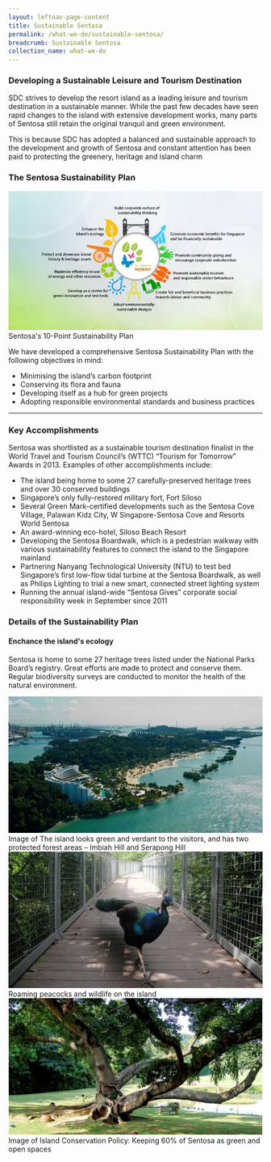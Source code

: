 ```yaml
---
layout: leftnav-page-content
title: Sustainable Sentosa
permalink: /what-we-do/sustainable-sentosa/
breadcrumb: Sustainable Sentosa
collection_name: what-we-do
---
```


### **Developing a Sustainable Leisure and Tourism Destination**
SDC strives to develop the resort island as a leading leisure and tourism destination in a sustainable manner. While the past few decades have seen rapid changes to the island with extensive development works, many parts of Sentosa still retain the original tranquil and green environment.

This is because SDC has adopted a balanced and sustainable approach to the development and growth of Sentosa and constant attention has been paid to protecting the greenery, heritage and island charm

### **The Sentosa Sustainability Plan**
<div class="row">
    <div class="col is-6">
		<figure style="margin:0;">
			<img src="/images/what-we-do/sustainable-sentosa/sustain-plan.png" alt="Sentosa's 10-Point Sustainability Plan"/>
			<figcaption>Sentosa's 10-Point Sustainability Plan</figcaption>
		</figure>
	</div>
	<div class="col is-6">
        <p>
            We have developed a comprehensive Sentosa Sustainability Plan with the following objectives in mind:
            <ul>
                <li>Minimising the island’s carbon footprint</li>
                <li>Conserving its flora and fauna</li>
                <li>Developing itself as a hub for green projects</li>
                <li>Adopting responsible environmental standards and business practices</li>
            </ul>
		</p>
	</div>
</div>

---

### **Key Accomplishments**

Sentosa was shortlisted as a sustainable tourism destination finalist in the World Travel and Tourism Council’s (WTTC) “Tourism for Tomorrow” Awards in 2013. Examples of other accomplishments include:

   *  The island being home to some 27 carefully-preserved heritage trees and over 30 conserved buildings
   * Singapore’s only fully-restored military fort, Fort Siloso
   * Several Green Mark-certified developments such as the Sentosa Cove Village, Palawan Kidz City, W Singapore-Sentosa Cove and Resorts World Sentosa
   * An award-winning eco-hotel, Siloso Beach Resort
   * Developing the Sentosa Boardwalk, which is a pedestrian walkway with various sustainability features to connect the island to the Singapore mainland
   * Partnering Nanyang Technological University (NTU) to test bed Singapore’s first low-flow tidal turbine at the Sentosa Boardwalk, as well as Philips Lighting to trial a new smart, connected street lighting system
   * Running the annual island-wide “Sentosa Gives” corporate social responsibility week in September since 2011

### **Details of the Sustainability Plan**

#### **Enchance the island's ecology**
<div class="row">
	<div class="col is-6">
        <p>
        Sentosa is home to some 27 heritage trees listed under the National Parks Board’s registry. Great efforts are made to protect and conserve them. Regular biodiversity surveys are conducted to monitor the health of the natural environment.
		</p>
	</div>
    <div class="col is-6">
		<figure style="margin:0;">
			<img src="/images/what-we-do/sustainable-sentosa/island.jpg" alt="Image of Imbiah Hill and Serapong Hill"/>
			<figcaption>Image of The island looks green and verdant to the visitors, and has two protected forest areas – Imbiah Hill and Serapong Hill</figcaption>
		</figure>
	</div>
</div>
<div class="row">
	<div class="col is-6">
		<figure style="margin:0;">
			<img src="/images/what-we-do/sustainable-sentosa/peacock.jpg" alt="Image of Roaming peacocks and wildlife"/>
			<figcaption>Roaming peacocks and wildlife on the island</figcaption>
		</figure>
	</div>
	<div class="col is-6">
       <figure style="margin:0;">
			<img src="/images/what-we-do/sustainable-sentosa/tree.jpg" alt="Image of Island Conservation Policy"/>
			<figcaption>Image of Island Conservation Policy: Keeping 60% of Sentosa as green and open spaces</figcaption>
		</figure>
	</div>
</div>

